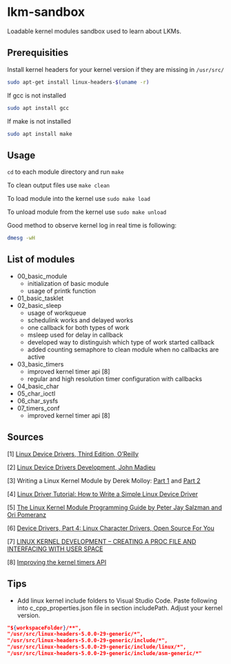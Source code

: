 # lkm-sandbox

Loadable kernel modules sandbox used to learn about LKMs.

## Prerequisities
Install kernel headers for your kernel version if they are missing in ```/usr/src/```
```bash
sudo apt-get install linux-headers-$(uname -r)
```

If gcc is not installed
```bash
sudo apt install gcc
```

If make is not installed
```bash
sudo apt install make
```


## Usage
```cd``` to each module directory and run ```make```

To clean output files use ```make clean```

To load module into the kernel use ```sudo make load```

To unload module from the kernel use ```sudo make unload```

Good method to observe kernel log in real time is following:
```bash
dmesg -wH
```

## List of modules
* 00_basic_module
   * initialization of basic module
   * usage of printk function
* 01_basic_tasklet
* 02_basic_sleep
   * usage of workqueue
   * schedulink works and delayed works
   * one callback for both types of work
   * msleep used for delay in callback
   * developed way to distinguish which type of work started callback
   * added counting semaphore to clean module when no callbacks are active
* 03_basic_timers
   * improved kernel timer api [8]
   * regular and high resolution timer configuration with callbacks
* 04_basic_char
* 05_char_ioctl
* 06_char_sysfs
* 07_timers_conf
   * improved kernel timer api [8]


## Sources
[1] [Linux Device Drivers, Third Edition, O’Reilly](https://www.oreilly.com/openbook/linuxdrive3/book/)

[2] [Linux Device Drivers Development, John Madieu](https://subscription.packtpub.com/book/networking_and_servers/9781785280009)

[3] Writing a Linux Kernel Module by Derek Molloy: [Part 1](http://derekmolloy.ie/writing-a-linux-kernel-module-part-1-introduction/#prettyPhoto) and [Part 2](http://derekmolloy.ie/writing-a-linux-kernel-module-part-2-a-character-device/)

[4] [Linux Driver Tutorial: How to Write a Simple Linux Device Driver](https://www.apriorit.com/dev-blog/195-simple-driver-for-linux-os)

[5] [The Linux Kernel Module Programming Guide by Peter Jay Salzman and Ori Pomeranz](http://tldp.org/LDP/lkmpg/2.6/html/lkmpg.html#AEN765)

[6] [Device Drivers, Part 4: Linux Character Drivers, Open Source For You](https://opensourceforu.com/2011/02/linux-character-drivers/)

[7] [LINUX KERNEL DEVELOPMENT – CREATING A PROC FILE AND INTERFACING WITH USER SPACE](https://devarea.com/linux-kernel-development-creating-a-proc-file-and-interfacing-with-user-space/)

[8] [Improving the kernel timers API](https://lwn.net/Articles/735887/)

## Tips
* Add linux kernel include folders to Visual Studio Code. Paste following into c_cpp_properties.json file in section includePath. Adjust your kernel version.
```json
"${workspaceFolder}/**",
"/usr/src/linux-headers-5.0.0-29-generic/*",
"/usr/src/linux-headers-5.0.0-29-generic/include/*",
"/usr/src/linux-headers-5.0.0-29-generic/include/linux/*",
"/usr/src/linux-headers-5.0.0-29-generic/include/asm-generic/*"
```

